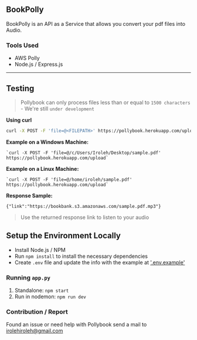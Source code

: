 ## BookPolly

BookPolly is an API as a Service that allows you convert your pdf files into Audio.

### Tools Used

- AWS Polly
- Node.js / Express.js

---
## Testing

> Pollybook can only process files less than or equal to `1500 characters` - We're still `under development`

**Using curl**

```bash
curl -X POST -F 'file=@<FILEPATH>' https://pollybook.herokuapp.com/upload
```

**Example on a Windows Machine:**

    `curl -X POST -F 'file=@/c/Users/Iroleh/Desktop/sample.pdf' https://pollybook.herokuapp.com/upload`

**Example on a Linux Machine:**

    `curl -X POST -F 'file=@/home/iroleh/sample.pdf' https://pollybook.herokuapp.com/upload`

**Response Sample:**

`{"link":"https://bookbank.s3.amazonaws.com/sample.pdf.mp3"}`

> Use the returned response link to listen to your audio

## Setup the Environment Locally

* Install Node.js / NPM
* Run `npm install` to install the necessary dependencies
* Create `.env` file and update the info with the example at ['.env.example']('https://github.com/vincentiroleh/bookbank/blob/main/.env.example')

### Running `app.py`

1. Standalone:  `npm start`
2. Run in nodemon:  `npm run dev`

### Contribution / Report 

Found an issue or need help with Pollybook send a mail to irolehiroleh@gmail.com 